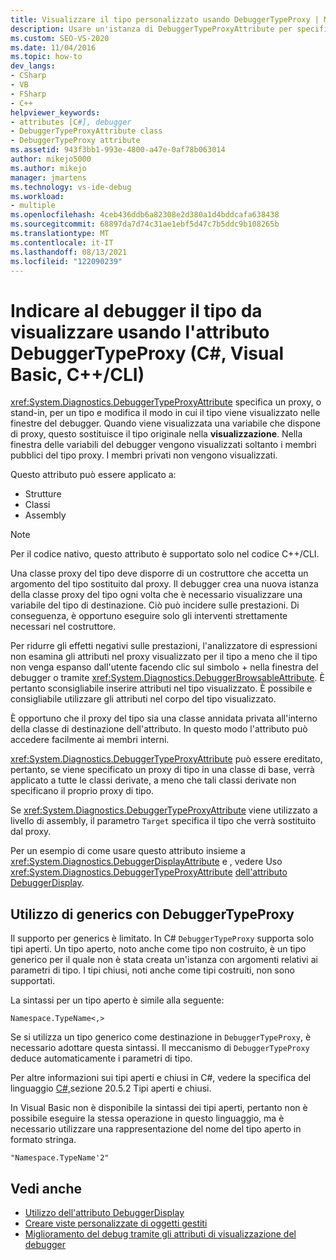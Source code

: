 ```yaml
---
title: Visualizzare il tipo personalizzato usando DebuggerTypeProxy | Microsoft Docs
description: Usare un'istanza di DebuggerTypeProxyAttribute per specificare un proxy (stand-in) per un tipo, per modificare la modalità di visualizzazione del tipo nelle finestre del debugger.
ms.custom: SEO-VS-2020
ms.date: 11/04/2016
ms.topic: how-to
dev_langs:
- CSharp
- VB
- FSharp
- C++
helpviewer_keywords:
- attributes [C#], debugger
- DebuggerTypeProxyAttribute class
- DebuggerTypeProxy attribute
ms.assetid: 943f3bb1-993e-4800-a47e-0af78b063014
author: mikejo5000
ms.author: mikejo
manager: jmartens
ms.technology: vs-ide-debug
ms.workload:
- multiple
ms.openlocfilehash: 4ceb436ddb6a82308e2d380a1d4bddcafa638438
ms.sourcegitcommit: 68897da7d74c31ae1ebf5d47c7b5ddc9b108265b
ms.translationtype: MT
ms.contentlocale: it-IT
ms.lasthandoff: 08/13/2021
ms.locfileid: "122090239"
---
```

# <a name="tell-the-debugger-what-type-to-show-using-debuggertypeproxy-attribute-c-visual-basic-ccli"></a>Indicare al debugger il tipo da visualizzare usando l'attributo DebuggerTypeProxy (C#, Visual Basic, C++/CLI)

<xref:System.Diagnostics.DebuggerTypeProxyAttribute> specifica un proxy, o stand-in, per un tipo e modifica il modo in cui il tipo viene visualizzato nelle finestre del debugger. Quando viene visualizzata una variabile che dispone di proxy, questo sostituisce il tipo originale nella **visualizzazione**. Nella finestra delle variabili del debugger vengono visualizzati soltanto i membri pubblici del tipo proxy. I membri privati non vengono visualizzati.

Questo attributo può essere applicato a:

- Strutture
- Classi
- Assembly

> [!NOTE]
> Per il codice nativo, questo attributo è supportato solo nel codice C++/CLI.

Una classe proxy del tipo deve disporre di un costruttore che accetta un argomento del tipo sostituito dal proxy. Il debugger crea una nuova istanza della classe proxy del tipo ogni volta che è necessario visualizzare una variabile del tipo di destinazione. Ciò può incidere sulle prestazioni. Di conseguenza, è opportuno eseguire solo gli interventi strettamente necessari nel costruttore.

Per ridurre gli effetti negativi sulle prestazioni, l'analizzatore di espressioni non esamina gli attributi nel proxy visualizzato per il tipo a meno che il tipo non venga espanso dall'utente facendo clic sul simbolo + nella finestra del debugger o tramite <xref:System.Diagnostics.DebuggerBrowsableAttribute>. È pertanto sconsigliabile inserire attributi nel tipo visualizzato. È possibile e consigliabile utilizzare gli attributi nel corpo del tipo visualizzato.

È opportuno che il proxy del tipo sia una classe annidata privata all'interno della classe di destinazione dell'attributo. In questo modo l'attributo può accedere facilmente ai membri interni.

<xref:System.Diagnostics.DebuggerTypeProxyAttribute> può essere ereditato, pertanto, se viene specificato un proxy di tipo in una classe di base, verrà applicato a tutte le classi derivate, a meno che tali classi derivate non specificano il proprio proxy di tipo.

Se <xref:System.Diagnostics.DebuggerTypeProxyAttribute> viene utilizzato a livello di assembly, il parametro `Target` specifica il tipo che verrà sostituito dal proxy.

Per un esempio di come usare questo attributo insieme a <xref:System.Diagnostics.DebuggerDisplayAttribute> e , vedere Uso <xref:System.Diagnostics.DebuggerTypeProxyAttribute> [dell'attributo DebuggerDisplay](../debugger/using-the-debuggerdisplay-attribute.md).

## <a name="using-generics-with-debuggertypeproxy"></a>Utilizzo di generics con DebuggerTypeProxy

Il supporto per generics è limitato. In C# `DebuggerTypeProxy` supporta solo tipi aperti. Un tipo aperto, noto anche come tipo non costruito, è un tipo generico per il quale non è stata creata un'istanza con argomenti relativi ai parametri di tipo. I tipi chiusi, noti anche come tipi costruiti, non sono supportati.

La sintassi per un tipo aperto è simile alla seguente:

`Namespace.TypeName<,>`

Se si utilizza un tipo generico come destinazione in `DebuggerTypeProxy`, è necessario adottare questa sintassi. Il meccanismo di `DebuggerTypeProxy` deduce automaticamente i parametri di tipo.

Per altre informazioni sui tipi aperti e chiusi in C#, vedere la specifica del linguaggio [C#,](/dotnet/csharp/language-reference/language-specification)sezione 20.5.2 Tipi aperti e chiusi.

In Visual Basic non è disponibile la sintassi dei tipi aperti, pertanto non è possibile eseguire la stessa operazione in questo linguaggio, ma è necessario utilizzare una rappresentazione del nome del tipo aperto in formato stringa.

`"Namespace.TypeName'2"`

## <a name="see-also"></a>Vedi anche

- [Utilizzo dell'attributo DebuggerDisplay](../debugger/using-the-debuggerdisplay-attribute.md)
- [Creare viste personalizzate di oggetti gestiti](../debugger/create-custom-views-of-managed-objects.md)
- [Miglioramento del debug tramite gli attributi di visualizzazione del debugger](/dotnet/framework/debug-trace-profile/enhancing-debugging-with-the-debugger-display-attributes)
